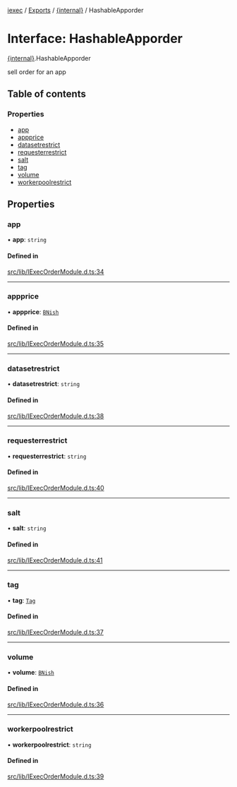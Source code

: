 [iexec](../README.md) / [Exports](../modules.md) / [{internal}](../modules/internal_.md) / HashableApporder

# Interface: HashableApporder

[{internal}](../modules/internal_.md).HashableApporder

sell order for an app

## Table of contents

### Properties

- [app](internal_.HashableApporder.md#app)
- [appprice](internal_.HashableApporder.md#appprice)
- [datasetrestrict](internal_.HashableApporder.md#datasetrestrict)
- [requesterrestrict](internal_.HashableApporder.md#requesterrestrict)
- [salt](internal_.HashableApporder.md#salt)
- [tag](internal_.HashableApporder.md#tag)
- [volume](internal_.HashableApporder.md#volume)
- [workerpoolrestrict](internal_.HashableApporder.md#workerpoolrestrict)

## Properties

### app

• **app**: `string`

#### Defined in

[src/lib/IExecOrderModule.d.ts:34](https://github.com/iExecBlockchainComputing/iexec-sdk/blob/af88fc2/src/lib/IExecOrderModule.d.ts#L34)

___

### appprice

• **appprice**: [`BNish`](../modules/internal_.md#bnish)

#### Defined in

[src/lib/IExecOrderModule.d.ts:35](https://github.com/iExecBlockchainComputing/iexec-sdk/blob/af88fc2/src/lib/IExecOrderModule.d.ts#L35)

___

### datasetrestrict

• **datasetrestrict**: `string`

#### Defined in

[src/lib/IExecOrderModule.d.ts:38](https://github.com/iExecBlockchainComputing/iexec-sdk/blob/af88fc2/src/lib/IExecOrderModule.d.ts#L38)

___

### requesterrestrict

• **requesterrestrict**: `string`

#### Defined in

[src/lib/IExecOrderModule.d.ts:40](https://github.com/iExecBlockchainComputing/iexec-sdk/blob/af88fc2/src/lib/IExecOrderModule.d.ts#L40)

___

### salt

• **salt**: `string`

#### Defined in

[src/lib/IExecOrderModule.d.ts:41](https://github.com/iExecBlockchainComputing/iexec-sdk/blob/af88fc2/src/lib/IExecOrderModule.d.ts#L41)

___

### tag

• **tag**: [`Tag`](../modules/internal_.md#tag)

#### Defined in

[src/lib/IExecOrderModule.d.ts:37](https://github.com/iExecBlockchainComputing/iexec-sdk/blob/af88fc2/src/lib/IExecOrderModule.d.ts#L37)

___

### volume

• **volume**: [`BNish`](../modules/internal_.md#bnish)

#### Defined in

[src/lib/IExecOrderModule.d.ts:36](https://github.com/iExecBlockchainComputing/iexec-sdk/blob/af88fc2/src/lib/IExecOrderModule.d.ts#L36)

___

### workerpoolrestrict

• **workerpoolrestrict**: `string`

#### Defined in

[src/lib/IExecOrderModule.d.ts:39](https://github.com/iExecBlockchainComputing/iexec-sdk/blob/af88fc2/src/lib/IExecOrderModule.d.ts#L39)
